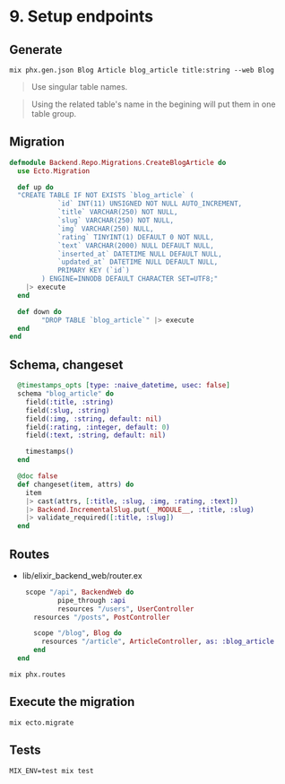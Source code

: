 # 9. Setup endpoints

## Generate

```shell
mix phx.gen.json Blog Article blog_article title:string --web Blog
```
> Use singular table names.

> Using the related table's name in the begining will put them in one table group.

## Migration

```ex
defmodule Backend.Repo.Migrations.CreateBlogArticle do
  use Ecto.Migration

  def up do
  "CREATE TABLE IF NOT EXISTS `blog_article` (
			`id` INT(11) UNSIGNED NOT NULL AUTO_INCREMENT,
			`title` VARCHAR(250) NOT NULL,
			`slug` VARCHAR(250) NOT NULL,
			`img` VARCHAR(250) NULL,
			`rating` TINYINT(1) DEFAULT 0 NOT NULL,
			`text` VARCHAR(2000) NULL DEFAULT NULL,
			`inserted_at` DATETIME NULL DEFAULT NULL,
			`updated_at` DATETIME NULL DEFAULT NULL,
			PRIMARY KEY (`id`)
		) ENGINE=INNODB DEFAULT CHARACTER SET=UTF8;"
    |> execute
  end

  def down do
		"DROP TABLE `blog_article`" |> execute
  end
end
```

## Schema, changeset

```ex
  @timestamps_opts [type: :naive_datetime, usec: false]
  schema "blog_article" do
    field(:title, :string)
    field(:slug, :string)
    field(:img, :string, default: nil)
    field(:rating, :integer, default: 0)
    field(:text, :string, default: nil)

    timestamps()
  end

  @doc false
  def changeset(item, attrs) do
    item
    |> cast(attrs, [:title, :slug, :img, :rating, :text])
    |> Backend.IncrementalSlug.put(__MODULE__, :title, :slug)
    |> validate_required([:title, :slug])
  end
```

## Routes


* lib/elixir_backend_web/router.ex

```ex
	scope "/api", BackendWeb do
			pipe_through :api
			resources "/users", UserController
      resources "/posts", PostController

      scope "/blog", Blog do
        resources "/article", ArticleController, as: :blog_article
      end
  end
```

```shell
mix phx.routes
```

## Execute the migration

```shell
mix ecto.migrate
```

## Tests

```shell
MIX_ENV=test mix test
```